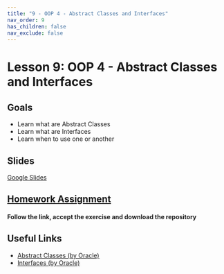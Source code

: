 ```yaml
---
title: "9 - OOP 4 - Abstract Classes and Interfaces"
nav_order: 9
has_children: false
nav_exclude: false
---
```


# Lesson 9: OOP 4 - Abstract Classes and Interfaces

## Goals

- Learn what are Abstract Classes
- Learn what are Interfaces
- Learn when to use one or another

## Slides

[Google Slides](https://docs.google.com/presentation/d/1wWBYhCs0qNxYKMee1euA0QDcMeYpfjrfXnPZ4nJdwac/embed)

## [Homework Assignment](https://classroom.github.com/a/PsVIQZSy)

#### Follow the link, accept the exercise and download the repository

## Useful Links

- [Abstract Classes (by Oracle)](https://docs.oracle.com/javase/tutorial/java/IandI/abstract.html )
- [Interfaces (by Oracle)](https://docs.oracle.com/javase/tutorial/java/IandI/createinterface.html)

